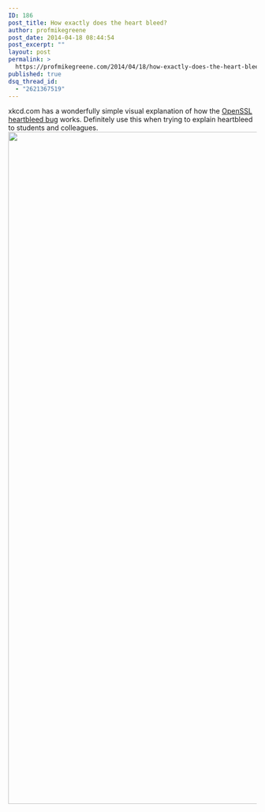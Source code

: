 ```yaml
---
ID: 186
post_title: How exactly does the heart bleed?
author: profmikegreene
post_date: 2014-04-18 08:44:54
post_excerpt: ""
layout: post
permalink: >
  https://profmikegreene.com/2014/04/18/how-exactly-does-the-heart-bleed/
published: true
dsq_thread_id:
  - "2621367519"
---
```

<p>xkcd.com has a wonderfully simple visual explanation of how the <a href="http://heartbleed.com/" target="_blank">OpenSSL heartbleed bug</a> works. Definitely use this when trying to explain heartbleed to students and colleagues. <a href="http://www.explainxkcd.com/wiki/index.php/1354:_Heartbleed_Explanation"><img class="aligncenter" src="http://www.explainxkcd.com/wiki/images/9/90/heartbleed_explanation.png" alt="" width="640" height="1364" /></a></p>